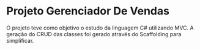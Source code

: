 # Projeto Gerenciador De Vendas

O projeto teve como objetivo o estudo da linguagem C# utilizando MVC.
A geração do CRUD das classes foi gerado através do Scaffolding para simplificar.
